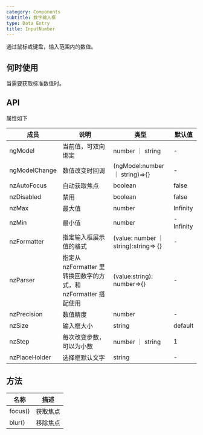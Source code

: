 ```yaml
---
category: Components
subtitle: 数字输入框
type: Data Entry
title: InputNumber
---
```


通过鼠标或键盘，输入范围内的数值。

## 何时使用

当需要获取标准数值时。

## API

属性如下

| 成员 | 说明 | 类型 | 默认值 |
| --- | --- | --- | --- |
| ngModel | 当前值，可双向绑定 | number ｜ string | - |
| ngModelChange | 数值改变时回调 | (ngModel:number ｜ string)=>{} | - |
| nzAutoFocus | 自动获取焦点 | boolean | false |
| nzDisabled | 禁用 | boolean | false |
| nzMax | 最大值 | number | Infinity |
| nzMin | 最小值 | number | -Infinity |
| nzFormatter | 指定输入框展示值的格式 | (value: number ｜ string):string=> {} | - |
| nzParser | 指定从 nzFormatter 里转换回数字的方式，和 nzFormatter 搭配使用 | (value:string): number=>{} | - |
| nzPrecision | 数值精度 | number | - |
| nzSize | 输入框大小 | string | default |
| nzStep | 每次改变步数，可以为小数 | number ｜ string | 1 |
| nzPlaceHolder | 选择框默认文字 | string | - |

## 方法

| 名称 | 描述 |
| ---- | ----------- |
| focus() | 获取焦点 |
| blur() | 移除焦点 |
